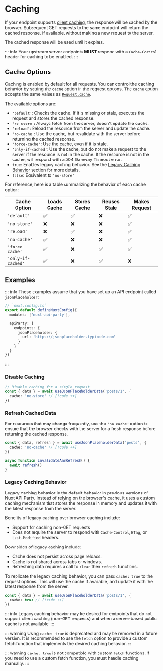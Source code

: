 # Caching

If your endpoint supports [client caching](https://developer.mozilla.org/en-US/docs/Web/HTTP/Guides/Caching), the response will be cached by the browser. Subsequent GET requests to the same endpoint will return the cached response, if available, without making a new request to the server.

The cached response will be used until it expires.

::: info
Your upstream server endpoints **MUST** respond with a `Cache-Control` header for caching to be enabled.
:::

## Cache Options

Caching is enabled by default for all requests. You can control the caching behavior by setting the `cache` option in the request options. The `cache` option accepts the same values as [`Request.cache`](https://developer.mozilla.org/en-US/docs/Web/API/Request/cache).

The available options are:

- `'default'`: Checks the cache. If it is missing or stale, executes the request and stores the cached response.
- `'no-store'`: Always fetch from the server, doesn't update the cache.
- `'reload'`: Reload the resource from the server and update the cache.
- `'no-cache'`: Use the cache, but revalidate with the server before returning the cached response.
- `'force-cache'`: Use the cache, even if it is stale.
- `'only-if-cached'`: Use the cache, but do not make a request to the server if the resource is not in the cache. If the resource is not in the cache, will respond with a 504 Gateway Timeout error.
- `true`: Enables legacy caching behavior. See the [Legacy Caching Behavior](#legacy-caching-behavior) section for more details.
- `false`: Equivalent to `'no-store'`

For reference, here is a table summarizing the behavior of each cache option:

| Cache Option      | Loads Cache | Stores Cache | Reuses Stale | Makes Request |
| ------------------|-------------|--------------|--------------|---------------|
| `'default'`       | ✅          | ✅           | ❌           | ✅
| `'no-store'`      | ❌          | ❌           | ❌           | ✅
| `'reload'`        | ❌          | ✅           | ❌           | ✅
| `'no-cache'`      | ✅          | ❌           | ❌           | ✅
| `'force-cache'`   | ✅          | ❌           | ✅           | ✅
| `'only-if-cached'`| ✅          | ❌           | ✅           | ❌

## Examples

::: info
These examples assume that you have set up an API endpoint called `jsonPlaceholder`:

```ts
// `nuxt.config.ts`
export default defineNuxtConfig({
  modules: ['nuxt-api-party'],

  apiParty: {
    endpoints: {
      jsonPlaceholder: {
        url: 'https://jsonplaceholder.typicode.com'
      }
    }
  }
})
```

:::

### Disable Caching

```ts
// Disable caching for a single request
const { data } = await useJsonPlaceholderData('posts/1', {
  cache: 'no-store' // [!code ++]
})
```

### Refresh Cached Data

For resources that may change frequently, use the `'no-cache'` option to ensure that the browser checks with the server for a fresh response before returning the cached response.

```ts
const { data, refresh } = await useJsonPlaceholderData('posts', {
  cache: 'no-cache' // [!code ++]
})

async function invalidateAndRefresh() {
  await refresh()
}
```

### Legacy Caching Behavior

Legacy caching behavior is the default behavior in previous versions of Nuxt API Party. Instead of relying on the browser's cache, it uses a custom caching mechanism that stores the response in memory and updates it with the latest response from the server.

Benefits of legacy caching over browser caching include:

- Support for caching non-GET requests
- Does not require the server to respond with `Cache-Control`, `ETag`, or `Last-Modified` headers.

Downsides of legacy caching include:

- Cache does not persist across page reloads.
- Cache is not shared across tabs or windows.
- Refreshing data requires a call to `clear` then `refresh` functions.

To replicate the legacy caching behavior, you can pass `cache: true` to the request options. This will use the cache if available, and update it with the latest response from the server.

```ts
const { data } = await useJsonPlaceholderData('posts/1', {
  cache: true // [!code ++]
})
```

::: info
Legacy caching behavior may be desired for endpoints that do not support client caching (non-GET requests) and when a server-based public cache is not available.
:::

::: warning
Using `cache: true` is deprecated and may be removed in a future version. It is recommended to use the `fetch` option to provide a custom fetch function that implements the desired caching behavior.
:::

::: warning
`cache: true` is not compatible with custom `fetch` functions. If you need to use a custom fetch function, you must handle caching manually.
:::
